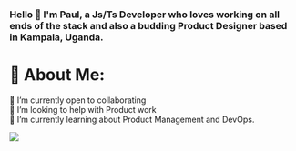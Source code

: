 ### Hello 👋 I'm Paul, a Js/Ts Developer who loves working on all ends of the stack and also a budding Product Designer based in Kampala, Uganda.

# 💫 About Me:
🔭 I’m currently open to collaborating<br>👥 I’m looking to help with Product work<br>🌱 I’m currently learning about Product Management and DevOps.<br> 

[![](https://visitcount.itsvg.in/api?id=PaulSebalu&icon=5&color=8)](https://visitcount.itsvg.in)

<!-- Proudly created with GPRM ( https://gprm.itsvg.in ) -->
